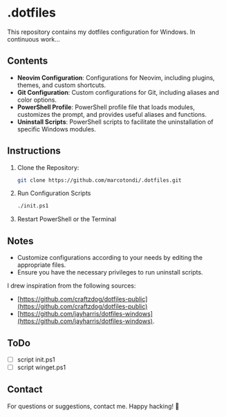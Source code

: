 # .dotfiles

This repository contains my dotfiles configuration for Windows.
In continuous work...

## Contents

- **Neovim Configuration**: Configurations for Neovim, including plugins, themes, and custom shortcuts.
- **Git Configuration**: Custom configurations for Git, including aliases and color options.
- **PowerShell Profile**: PowerShell profile file that loads modules, customizes the prompt, and provides useful aliases and functions.
- **Uninstall Scripts**: PowerShell scripts to facilitate the uninstallation of specific Windows modules.

## Instructions

1. Clone the Repository:

    ```bash
    git clone https://github.com/marcotondi/.dotfiles.git
    ```

2. Run Configuration Scripts
    ```bash
    ./init.ps1
    ```
3. Restart PowerShell or the Terminal

## Notes

- Customize configurations according to your needs by editing the appropriate files.
- Ensure you have the necessary privileges to run uninstall scripts.

I drew inspiration from the following sources:

- [https://github.com/craftzdog/dotfiles-public](https://github.com/craftzdog/dotfiles-public)
- [https://github.com/jayharris/dotfiles-windows](https://github.com/jayharris/dotfiles-windows).

## ToDo

- [ ]  script init.ps1
- [ ]  script winget.ps1

## Contact

For questions or suggestions, contact me.
Happy hacking! 🚀

